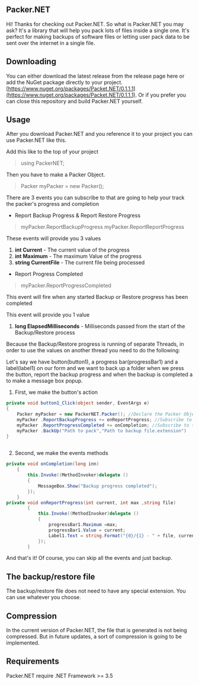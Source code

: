 
## Packer.NET

Hi! Thanks for checking out Packer.NET. So what is Packer.NET you may ask? It's a library that will help you pack lots of files inside a single one. It's perfect for making backups of software files or letting user pack data to be sent over the internet in a single file.

## Downloading
You can either download the latest release from the release page here or add the NuGet package directly to your project. [https://www.nuget.org/packages/Packet.NET/0.1.1.1](https://www.nuget.org/packages/Packet.NET/0.1.1.1).
Or if you prefer you can close this repository and build Packer.NET yourself.

## Usage

After you download Packer.NET and you reference it to your project you can use Packer.NET like this.

Add this like to the top of your project
>using PackerNET;

Then you have to make a Packer Object.
> Packer myPacker = new Packer();

There are 3 events you can subscribe to that are going to help your track the packer's progress and completion

 - Report Backup Progress & Report Restore Progress

>myPacker.ReportBackupProgress
>myPacker.ReportReportProgress

These events will provide you 3 values

 1. **int Current** - The current value of the progress
 2. **int Maximum** - The maximum Value of the progress
 3. **string CurrentFile** - The current file being processed
 
  - Report Progress Completed
 >myPacker.ReportProgressCompleted

This event will fire when any started Backup or Restore progress has been completed

This event will provide you 1 value
1. **long ElapsedMilliseconds** - Milliseconds passed from the start of the Backup/Restore process


Because the Backup/Restore progress is running of separate Threads, in order to use the values on another thread you need to do the following:

Let's say we have button(button1), a progress bar(progressBar1) and a label(label1) on our form and we want to back up a folder when we press the button, report the backup progress and when the backup is completed a to make a message box popup. 

1. First, we make the button's action
```c#
private void button1_Click(object sender, EventArgs e)
{
    Packer myPacker = new PackerNET.Packer(); //Declare the Packer Object
    myPacker .ReportBackupProgress += onReportProgress; //Subscribe to the BackupProgress event
    myPacker .ReportProgressCompleted += onCompletion; //Subscribe to the Completion Progress
    myPacker .BackUp("Path to pack","Path to backup file.extension")
}
            
```
2. Second, we make the events methods
```c#
private void onCompletion(long inn)
    {
        this.Invoke((MethodInvoker)delegate ()
        {
            MessageBox.Show("Backup progress completed");
        });
    }
private void onReportProgress(int current, int max ,string file)
        {
            this.Invoke((MethodInvoker)delegate ()
            {
                progressBar1.Maximum =max;
                progressBar1.Value = current;
                Label1.Text = string.Format("{0}/{1} - " + file, current, max);
            });
        }
```

And that's it! Of course, you can skip all the events and just backup.

## The backup/restore file

The backup/restore file does not need to have any special extension. You can use whatever you choose.

## Compression
In the current version of Packer.NET, the file that is generated is not being compressed. But in future updates, a sort of compression is going to be implemented.

## Requirements
Packer.NET require .NET Framework >= 3.5

